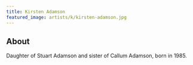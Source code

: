```yaml
---
title: Kirsten Adamson
featured_image: artists/k/kirsten-adamson.jpg
---
```

## About

Daughter of Stuart Adamson and sister of Callum Adamson, born in 1985.

